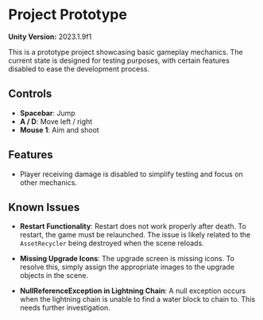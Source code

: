 # Project Prototype

**Unity Version:** 2023.1.9f1

This is a prototype project showcasing basic gameplay mechanics. The current state is designed for testing purposes, with certain features disabled to ease the development process.

## Controls

- **Spacebar**: Jump  
- **A / D**: Move left / right  
- **Mouse 1**: Aim and shoot  

## Features

- Player receiving damage is disabled to simplify testing and focus on other mechanics.

## Known Issues

- **Restart Functionality**: Restart does not work properly after death. To restart, the game must be relaunched. The issue is likely related to the `AssetRecycler` being destroyed when the scene reloads.
  
- **Missing Upgrade Icons**: The upgrade screen is missing icons. To resolve this, simply assign the appropriate images to the upgrade objects in the scene.

- **NullReferenceException in Lightning Chain**: A null exception occurs when the lightning chain is unable to find a water block to chain to. This needs further investigation.
